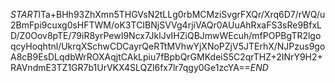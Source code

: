 $START$lTa+BHh93ZhXmn5THGVsN2tLLg0rbMCMziSvgrFXQr/Xrq6D7/rWQ/u2BmFpi9cuxg0sHFTWM/oK3TCIBNjSVVg4rjiVAQr0AUuAhRxaFS3sRe9BfxLD/Z0Oov8pTE/79iR8yrPewI9Ncx7JklJvIHZiQBJmwWEcuh/mfPOPBgTR2lgoqcyHoqhtnl/UkrqXSchwCDCayrQeRTtMVhwYjXNoPZjV5JTErhX/NJPzus9goA8cB9EsDLqdbWrROXAqjtCAkLpiu7fBpbQrGMKdeiS5C2qrTHZ+2INrY9H2+RAVndmE3TZ1GR7b1UrVKX4SLQZl6fx7lr7qgy0Ge1zcYA==$END$